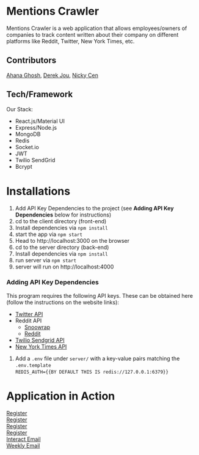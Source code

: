 # Mentions Crawler

Mentions Crawler is a web application that allows employees/owners of companies to track content written about their company on different platforms like Reddit, Twitter, New York Times, etc.

## Contributors

[Ahana Ghosh](https://github.com/ahana15), [Derek Jou](https://github.com/derekjou), [Nicky Cen](https://github.com/ncen5293)

## Tech/Framework

Our Stack:

- React.js/Material UI
- Express/Node.js
- MongoDB
- Redis
- Socket.io
- JWT
- Twilio SendGrid
- Bcrypt

# Installations

1. Add API Key Dependencies to the project (see **Adding API Key Dependencies** below for instructions)
2. cd to the client directory (front-end)
3. Install dependencies via `npm install`
4. start the app via `npm start`
5. Head to http://localhost:3000 on the browser
6. cd to the server directory (back-end)
7. Install dependencies via `npm install`
8. run server via `npm start`
9. server will run on http://localhost:4000

### Adding API Key Dependencies

This program requires the following API keys.
These can be obtained here (follow the instructions on the website links):

- [Twitter API](https://developer.twitter.com/en/docs/basics/authentication/guides/access-tokens)
- Reddit API
  - [Snoowrap](https://not-an-aardvark.github.io/reddit-oauth-helper/)
  - [Reddit](https://www.reddit.com/prefs/apps/)
- [Twilio Sendgrid API](https://sendgrid.com/)
- [New York Times API](https://developer.nytimes.com/apis)

1. Add a `.env` file under `server/` with a key-value pairs matching the `.env.template`
   <br>
   `REDIS_AUTH={{BY DEFAULT THIS IS redis://127.0.0.1:6379}}`
   <br>

# Application in Action

[Register](team-sapphire/assets/crawler1.gif)
<br>
[Register](team-sapphire/assets/crawler2.gif)
<br>
[Register](team-sapphire/assets/crawler3.gif)
<br>
[Register](team-sapphire/assets/crawler4.gif)
<br>
[Interact Email](team-sapphire/assets/InteractEmail.png)
<br>
[Weekly Email](team-sapphire/assets/weeklyReport.png)

